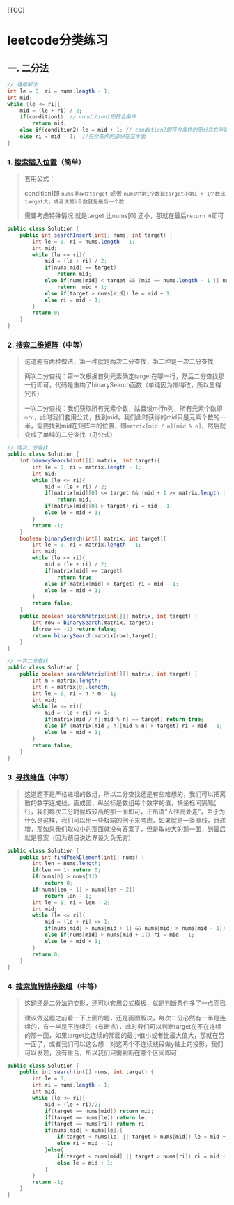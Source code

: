 [TOC]

# leetcode分类练习

## 一. 二分法

```java
// 通用解法
int le = 0, ri = nums.length - 1;
int mid;
while (le <= ri){
	mid = (le + ri) / 2;
	if(condition1)	// condition1即符合条件
		return mid;
	else if(condition2) le = mid + 1; // condition2即符合条件的部分在右半面
	else ri = mid - 1;	//符合条件的部分在左半面
}
```

### 1. [搜索插入位置](https://leetcode.cn/problems/search-insert-position/)（简单）

> 套用公式：
>
> condition1即 `nums里存在target` 或者 `nums中第i个数比target小第i + 1个数比target大，或者说第i个数就是最后一个数`
>
> 需要考虑特殊情况 就是target 比nums[0] 还小，那就在最后`return 0`即可

```java
public class Solution {
    public int searchInsert(int[] nums, int target) {
        int le = 0, ri = nums.length - 1;
        int mid;
        while (le <= ri){
            mid = (le + ri) / 2;
            if(nums[mid] == target) 
                return mid;
            else if(nums[mid] < target && (mid == nums.length - 1 || nums[mid +1] > target))
                return  mid + 1;
            else if(target > nums[mid]) le = mid + 1;
            else ri = mid - 1;
        }
        return 0;
    }
}
```

### 2. [搜索二维矩阵](https://leetcode.cn/problems/search-a-2d-matrix/)（中等）

>这道题有两种做法，第一种就是两次二分查找，第二种是一次二分查找
>
>两次二分查找：第一次根据首列元素确定target在哪一行，然后二分查找那一行即可，代码是重构了binarySearch函数（单纯因为懒得改，所以显得冗长）
>
>一次二分查找：我们获取所有元素个数，姑且设m行n列，所有元素个数即`m*n`，此时我们套用公式，找到mid，我们此时获得的mid只是元素个数的一半，需要找到mid在矩阵中的位置，即`matrix[mid / n][mid % n]`，然后就变成了单纯的二分查找（见公式）

```java
// 两次二分查找
public class Solution {
    int binarySearch(int[][] matrix, int target){
        int le = 0, ri = matrix.length - 1;
        int mid;
        while (le <= ri){
            mid = (le + ri) / 2;
            if(matrix[mid][0] <= target && (mid + 1 >= matrix.length || matrix[mid + 1][0] > target))
                return mid;
            if(matrix[mid][0] > target) ri = mid - 1;
            else le = mid + 1;
        }
        return -1;
    }
    boolean binarySearch(int[] matrix, int target){
        int le = 0, ri = matrix.length - 1;
        int mid;
        while (le <= ri){
            mid = (le + ri) / 2;
            if(matrix[mid] == target)
                return true;
            else if(matrix[mid] > target) ri = mid - 1;
            else le = mid + 1;
        }
        return false;
    }
    public boolean searchMatrix(int[][] matrix, int target) {
        int row = binarySearch(matrix, target);
        if(row == -1) return false;
        return binarySearch(matrix[row],target);
    }
}
```

```java
// 一次二分查找
public class Solution {
    public boolean searchMatrix(int[][] matrix, int target) {
        int m = matrix.length;
        int n = matrix[0].length;
        int le = 0, ri = n * m - 1;
        int mid;
        while(le <= ri){
            mid = (le + ri) >> 1;
            if(matrix[mid / n][mid % n] == target) return true;
            else if (matrix[mid / n][mid % n] > target) ri = mid - 1;
            else le = mid + 1;
        }
        return false;
    }
}
```

### 3. [寻找峰值](https://leetcode.cn/problems/find-peak-element/)（中等）

> 这道题不是严格递增的数组，所以二分查找还是有些难想的，我们可以把离散的数字连成线，画成图，纵坐标是数组每个数字的值，横坐标间隔1就行，我们每次二分时候取较高的那一面即可，正所谓“人往高处走”，至于为什么是这样，我们可以用一些极端的例子来考虑，如果就是一条直线，且递增，那如果我们取较小的那面就没有答案了，但是取较大的那一面，到最后就是答案（因为题目说边界设为负无穷）

```java
public class Solution {
    public int findPeakElement(int[] nums) {
        int len = nums.length;
        if(len == 1) return 0;
        if(nums[0] > nums[1])
            return 0;
        if(nums[len - 1] > nums[len - 2])
            return len - 1;
        int le = 1, ri = len - 2;
        int mid;
        while (le <= ri){
            mid = (le + ri) >> 1;
            if(nums[mid] > nums[mid + 1] && nums[mid] > nums[mid - 1]) return mid;
            else if(nums[mid] > nums[mid + 1]) ri = mid - 1;
            else le = mid + 1;
        }
        return 0;
    }
}
```

### 4. [搜索旋转排序数组](https://leetcode.cn/problems/search-in-rotated-sorted-array/)（中等）

> 这题还是二分法的变形，还可以套用公式模板，就是判断条件多了一点而已
>
> 建议做这题之前看一下上面的题，还是画图解决，每次二分必然有一半是连续的，有一半是不连续的（有断点），此时我们可以判断target在不在连续的那一面，如果target比连续的那面的最小值小或者比最大值大，那就在另一面了，或者我们可以这么想：对这两个不连续线段做y轴上的投影，我们可以发现，没有重合，所以我们只需判断在哪个区间即可

```java
public class Solution {
    public int search(int[] nums, int target) {
        int le = 0;
        int ri = nums.length - 1;
        int mid;
        while (le <= ri){
            mid = (le + ri)/2;
            if(target == nums[mid]) return mid;
            if(target == nums[le]) return le;
            if(target == nums[ri]) return ri;
            if(nums[mid] > nums[le]){
                if(target < nums[le] || target > nums[mid]) le = mid + 1;
                else ri = mid - 1;
            }else{
                if(target < nums[mid] || target > nums[ri]) ri = mid - 1;
                else le = mid + 1;
            }
        }
        return -1;
    }
}
```

